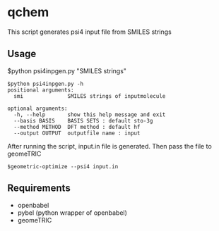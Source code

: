 # qchem
This script generates psi4 input file from SMILES strings


## Usage
$python psi4inpgen.py "SMILES strings"

```
$python psi4inpgen.py -h
positional arguments:
  smi              SMILES strings of inputmolecule

optional arguments:
  -h, --help       show this help message and exit
  --basis BASIS    BASIS SETS : default sto-3g
  --method METHOD  DFT method : default hf
  --output OUTPUT  outputfile name : input

```

After running the script, input.in file is generated.
Then pass the file to geomeTRIC
```
$geometric-optimize --psi4 input.in
```


## Requirements

- openbabel
- pybel (python wrapper of openbabel)
- geomeTRIC
